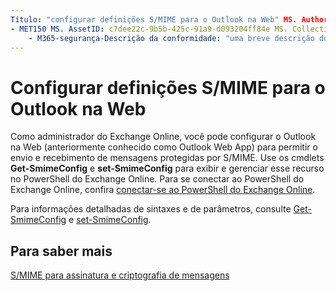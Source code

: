 ```yaml
---
Título: "configurar definições S/MIME para o Outlook na Web" MS. Author: Krowley Author: kccross Manager: laurawi MS. Audience: profissionais MS. Topic: artigo MS. Service: O365-seccomp MS. Custom: TN2DMC localization_priority: normal:
- MET150 MS. AssetID: c7dee22c-9b5b-425c-91a9-d093204ff84e MS. Collection:
    - M365-segurança-Descrição da conformidade: "uma breve descrição do que os administradores do Exchange Online precisam fazer para exibir e configurar as configurações S/MIME no Outlook na Web no Exchange Online."
---
```


# <a name="configure-smime-settings-for-outlook-on-the-web"></a>Configurar definições S/MIME para o Outlook na Web

Como administrador do Exchange Online, você pode configurar o Outlook na Web (anteriormente conhecido como Outlook Web App) para permitir o envio e recebimento de mensagens protegidas por S/MIME. Use os cmdlets **Get-SmimeConfig** e **set-SmimeConfig** para exibir e gerenciar esse recurso no PowerShell do Exchange Online. Para se conectar ao PowerShell do Exchange Online, confira [conectar-se ao PowerShell do Exchange Online](https://go.microsoft.com/fwlink/p/?linkid=396554).
  
Para informações detalhadas de sintaxes e de parâmetros, consulte [Get-SmimeConfig](http://technet.microsoft.com/library/4b29fa89-0840-4fe9-8885-019fcef2e02b.aspx) e [set-SmimeConfig](http://technet.microsoft.com/library/de357ce0-8143-4c36-8032-026292fc63f0.aspx). 
  
## <a name="for-more-information"></a>Para saber mais

[S/MIME para assinatura e criptografia de mensagens](s-mime-for-message-signing-and-encryption.md)
  

